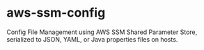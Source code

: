 aws-ssm-config
==============

Config File Management using AWS SSM Shared Parameter Store, serialized to JSON, YAML, or Java properties files on hosts.
